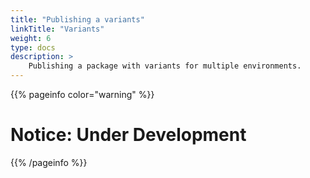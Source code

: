```yaml
---
title: "Publishing a variants"
linkTitle: "Variants"
weight: 6
type: docs
description: >
    Publishing a package with variants for multiple environments.
---
```


{{% pageinfo color="warning" %}}

# Notice: Under Development

{{% /pageinfo %}}
